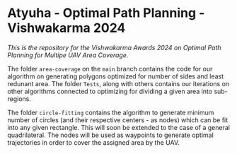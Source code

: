 # Atyuha - Optimal Path Planning - Vishwakarma 2024
<i>This is the repository for the Vishwakarma Awards 2024 on Optimal Path Planning for Multipe UAV Area Coverage.</i>

The folder `area-coverage` on the `main` branch contains the code for our algorithm on generating polygons optimized for number of sides and least redunant area. The folder `Tests`, along with others contains our iterations on other algorithms connected to optimizing for dividing a given area into sub-regions.

The folder `circle-fitting` contains the algorithm to generate minimum number of circles (and their respective centers - as nodes) which can be fit into any given rectangle. This will soon be extended to the case of a general quadrilateral. The nodes will be used as waypoints to generate optimal trajectories in order to cover the assigned area by the UAV.
